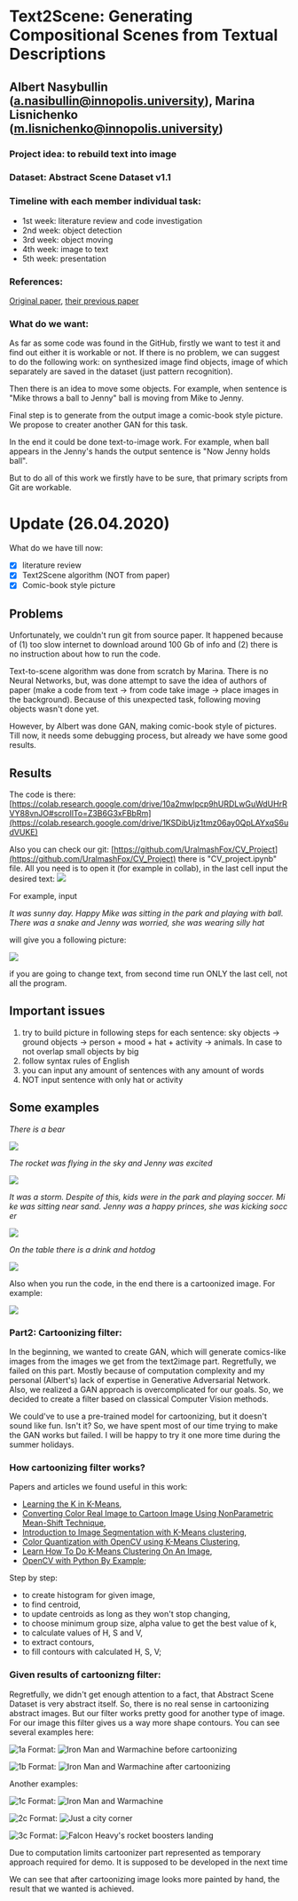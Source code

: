 # Text2Scene: Generating Compositional Scenes from Textual Descriptions
## Albert Nasybullin (a.nasibullin@innopolis.university), Marina Lisnichenko (m.lisnichenko@innopolis.university)
### Project idea: to rebuild text into image
### Dataset: Abstract Scene Dataset v1.1
### Timeline with each member individual task:
- 1st week: literature review and code investigation
- 2nd week: object detection
- 3rd week: object moving
- 4th week: image to text
- 5th week: presentation
### References: 
[Original paper](http://openaccess.thecvf.com/content\_CVPR\_2019/papers/Tan\_Text2Scene\_Generating\_Compositional\_Scenes\_From\_Textual\_Descriptions\_CVPR\_2019\_paper.pdf), [their previous paper](http://openaccess.thecvf.com/content_iccv_2013/papers/Zitnick_Learning_the_Visual_2013_ICCV_paper.pdf)
### What do we want:
As far as some code was found in the GitHub, firstly we want to test it and find out either it is workable or not. If there is no problem, we can suggest to do the following work: on synthesized image find objects, image of which separately are saved in the dataset (just pattern recognition).

Then there is an idea to move some objects. For example, when sentence is "Mike throws a ball to Jenny" ball is moving from Mike to Jenny. 

Final step is to generate from the output image a comic-book style picture. We propose to creater another GAN for this task.

In the end it could be done text-to-image work. For example, when ball appears in the Jenny's hands the output sentence is "Now Jenny holds ball".

But to do all of this work we firstly have to be sure, that primary scripts from Git are workable.

# Update (26.04.2020)
What do we have till now:
- [x] literature review
- [x] Text2Scene algorithm (NOT from paper)
- [x] Comic-book style picture

## Problems
Unfortunately, we couldn't run git from source paper. It happened because of (1) too slow internet to download around 100 Gb of info and (2) there is no instruction about how to run the code.

Text-to-scene algorithm was done from scratch by Marina. There is no Neural Networks, but, was done attempt to save the idea of authors of paper (make a code from text -> from code take image -> place images in the background). Because of this unexpected task, following moving objects wasn't done yet.

However, by Albert was done GAN, making comic-book style of pictures. Till now, it needs some debugging process, but already we have some good results.

## Results
The code is there: [https://colab.research.google.com/drive/10a2mwlpcp9hURDLwGuWdUHrRVY88vnJO#scrollTo=Z3B6G3xFBbRm](https://colab.research.google.com/drive/1KSDibUjz1tmz06ay0QpLAYxqS6udVUKE)

Also you can check our git: [https://github.com/UralmashFox/CV_Project](https://github.com/UralmashFox/CV_Project)
there is "CV_project.ipynb" file. All you need is to open it (for example in collab), in the last cell input the desired text:
![](https://i.imgur.com/vwNFxII.png)

For example, input

*It was sunny day. Happy Mike was sitting in the park and playing with ball. There was a snake and Jenny was worried, she was wearing silly hat*

will give you a following picture:

![](https://i.imgur.com/Cl1tTJq.png)

if you are going to change text, from second time run ONLY the last cell, not all the program.

## Important issues
1) try to build picture in following steps for each sentence: 
sky objects -> ground objects -> person + mood + hat + activity -> animals.
In case to not overlap small objects by big
2) follow syntax rules of English
3) you can input any amount of sentences with any amount of words
4) NOT input sentence with only hat or activity

## Some examples

*There is a bear*

![](https://i.imgur.com/IiVY1xI.png)

*The rocket was flying in the sky and Jenny was excited*

![](https://i.imgur.com/4o2hjQx.png)

*It was a storm. Despite of this, kids were in the park and playing soccer. Mike was sitting near sand. Jenny was a happy princes, she was kicking soccer*

![](https://i.imgur.com/ED3o9OU.png)

*On the table there is a drink and hotdog*

![](https://i.imgur.com/d4954yd.png)

Also when you run the code, in the end there is a cartoonized image. For example:

![](https://i.imgur.com/Bbno5ZN.png)

### Part2: Cartoonizing filter:
In the beginning, we wanted to create GAN, which will generate comics-like images from the images we get from the text2image part. Regretfully, we failed on this part. Mostly because of computation complexity and my personal (Albert's) lack of expertise in Generative Adversarial Network. Also, we realized a GAN approach is overcomplicated for our goals. So, we decided to create a filter based on classical Computer Vision methods.

We could've to use a pre-trained model for cartoonizing, but it doesn't sound like fun. Isn't it? So, we have spent most of our time trying to make the GAN works but failed. I will be happy to try it one more time during the summer holidays.

### How cartoonizing filter works?
Papers and articles we found useful in this work:
- [Learning the K in K-Means](https://www.researchgate.net/publication/2869155_Learning_the_K_in_K-Means),
- [Converting Color Real Image to Cartoon Image Using NonParametric Mean-Shift Technique](https://www.iasj.net/iasj?func=fulltext&aId=65525),
- [Introduction to Image Segmentation with K-Means clustering](https://towardsdatascience.com/introduction-to-image-segmentation-with-k-means-clustering-83fd0a9e2fc3),
- [Color Quantization with OpenCV using K-Means Clustering](https://www.pyimagesearch.com/2014/07/07/color-quantization-opencv-using-k-means-clustering/),
- [Learn How To Do K-Means Clustering On An Image](https://laconicml.com/k-means-clustering/),
- [OpenCV with Python By Example](https://learning.oreilly.com/library/view/opencv-with-python/9781785283932/);

Step by step:
- to create histogram for given image,
- to find centroid,
- to update centroids as long as they won't stop changing,
- to choose minimum group size, alpha value to get the best value of k,
- to calculate values of H, S and V,
- to extract contours,
- to fill contours with calculated H, S, V; 

### Given results of cartoonizng filter:
Regretfully, we didn't get enough attention to a fact, that Abstract Scene Dataset is very abstract itself. So, there is no real sense in cartoonizing abstract images. But our filter works pretty good for another type of image. For our image this filter gives us a way more shape contours. You can see several examples here:

![1a](https://github.com/levshaazz/CV_Project/blob/master/cartoonizer_examples/1a.png)
Format: ![Iron Man and Warmachine before cartoonizing](url)

![1b](https://github.com/levshaazz/CV_Project/blob/master/cartoonizer_examples/1b.png)
Format: ![Iron Man and Warmachine after cartoonizing](url)

Another examples:

![1c](https://github.com/levshaazz/CV_Project/blob/master/cartoonizer_examples/1c.png)
Format: ![Iron Man and Warmachine](url)

![2c](https://github.com/levshaazz/CV_Project/blob/master/cartoonizer_examples/2c.png)
Format: ![Just a city corner](url)

![3c](https://github.com/levshaazz/CV_Project/blob/master/cartoonizer_examples/3c.png)
Format: ![Falcon Heavy's rocket boosters landing](url)

Due to computation limits cartoonizer part represented as temporary approach required for demo. It is supposed to be developed in the next time

We can see that after cartoonizing image looks more painted by hand, the result that we wanted is achieved.

